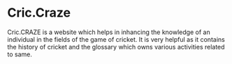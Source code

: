 # Cric.Craze
Cric.CRAZE is a website which helps in inhancing the knowledge of an individual in the fields of the game of cricket. It is very helpful as it contains the history of cricket and the glossary which owns various activities related to same.
